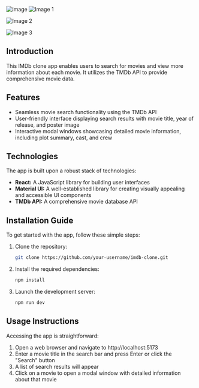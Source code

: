 ![image](https://github.com/3aly/imdb-clone/assets/77078308/2b2f55ce-26e0-44ed-a8ce-dbae4281bda0)
![Image 1](https://github.com/3aly/imdb-clone/blob/assets/77078308/0a0264b7-4177-406d-b5d1-0d8d5bafdc8b)

![Image 2](https://github.com/3aly/imdb-clone/blob/assets/77078308/5b88e3aa-55e5-4b1e-857e-4964766d9214)

![Image 3](https://github.com/3aly/imdb-clone/blob/assets/77078308/e0cb8741-d280-4aa8-aa89-5db9b83f2fc8)


## Introduction

This IMDb clone app enables users to search for movies and view more information about each movie. It utilizes the TMDb API to provide comprehensive movie data.

## Features

- Seamless movie search functionality using the TMDb API
- User-friendly interface displaying search results with movie title, year of release, and poster image
- Interactive modal windows showcasing detailed movie information, including plot summary, cast, and crew

## Technologies

The app is built upon a robust stack of technologies:

- **React:** A JavaScript library for building user interfaces
- **Material UI:** A well-established library for creating visually appealing and accessible UI components
- **TMDb API:** A comprehensive movie database API

## Installation Guide

To get started with the app, follow these simple steps:

1. Clone the repository:

   ```bash
   git clone https://github.com/your-username/imdb-clone.git
   
2. Install the required dependencies:

   ```bash
   npm install
   
3. Launch the development server:

   ```bash
   npm run dev

## Usage Instructions

Accessing the app is straightforward:

1. Open a web browser and navigate to http://localhost:5173
2. Enter a movie title in the search bar and press Enter or click the "Search" button
3. A list of search results will appear
4. Click on a movie to open a modal window with detailed information about that movie
   

